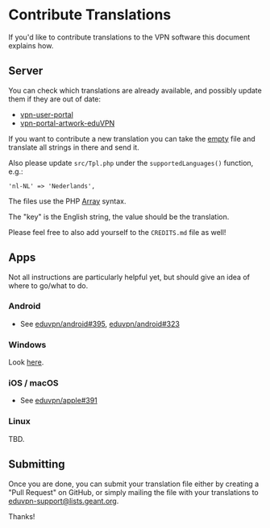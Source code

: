 # Contribute Translations

If you'd like to contribute translations to the VPN software this document
explains how.

## Server

You can check which translations are already available, and possibly update 
them if they are out of date:

* [vpn-user-portal](https://git.sr.ht/~fkooman/vpn-user-portal/tree/v3/item/locale)
* [vpn-portal-artwork-eduVPN](https://git.sr.ht/~fkooman/vpn-portal-artwork-eduVPN/tree/main/item/locale)

If you want to contribute a new translation you can take the 
[empty](https://git.sr.ht/~fkooman/vpn-user-portal/tree/v3/item/locale/empty.php) 
file and translate all strings in there and send it.

Also please update `src/Tpl.php` under the `supportedLanguages()` function, 
e.g.:

```
'nl-NL' => 'Nederlands',
```

The files use the PHP 
[Array](https://secure.php.net/manual/en/language.types.array.php) syntax.

The "key" is the English string, the value should be the translation.

Please feel free to also add yourself to the `CREDITS.md` file as well!

## Apps

Not all instructions are particularly helpful yet, but should give an idea of
where to go/what to do.

### Android

* See [eduvpn/android#395](https://github.com/eduvpn/android/issues/395), 
  [eduvpn/android#323](https://github.com/eduvpn/android/issues/323)

### Windows

Look [here](https://github.com/Amebis/eduVPN/blob/master/doc/Localization.md).

### iOS / macOS

* See [eduvpn/apple#391](https://github.com/eduvpn/apple/issues/391)

### Linux

TBD.

## Submitting

Once you are done, you can submit your translation file either by creating a 
"Pull Request" on GitHub, or simply mailing the file with your translations to
[eduvpn-support@lists.geant.org](mailto:eduvpn-support@lists.geant.org).

Thanks!
